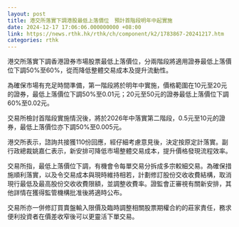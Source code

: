 ```yaml
---
layout: post
title: 港交所落實下調港股最低上落價位　預計首階段明年中起實施
date: 2024-12-17 17:06:06.000000000 +08:00
link: https://news.rthk.hk/rthk/ch/component/k2/1783867-20241217.htm
categories: rthk
---
```


港交所落實下調香港證券市場股票最低上落價位，分兩階段將適用證券最低上落價位下調50%至60%，從而降低整體交易成本及提升流動性。

為確保市場有充足時間準備，第一階段將於明年中實施，價格範圍在10元至20元的證券，最低上落價位下調50%至0.01元；20元至50元的證券最低上落價位下調60%至0.02元。

交易所檢討首階段實施情況後，將於2026年中落實第二階段，0.5元至10元的證券，最低上落價位亦下調50%至0.005元。

港交所表示，諮詢共接獲110份回應，經仔細考慮意見後，決定按原定計落實。副行政總裁姚嘉仁表示，新安排可降低市場整體交易成本，提升價格發現流程效率。

交易所指，最低上落價位下調，有機會令每單交易分拆成多宗較細交易。為確保措施順利落實，以及令交易成本與現時維持相若，計劃修訂股份交收收費結構，取消現行最低及最高股份交收收費限額，並調整收費率。證監會正審視有關新安排，其他詳情在獲得監管機構批准後將適時公布。

交易所亦一併修訂買賣盤輸入限價及臨時調整相關股票期權合約的莊家責任，務求便利投資者在價差收窄後可以更靈活下單交易。
